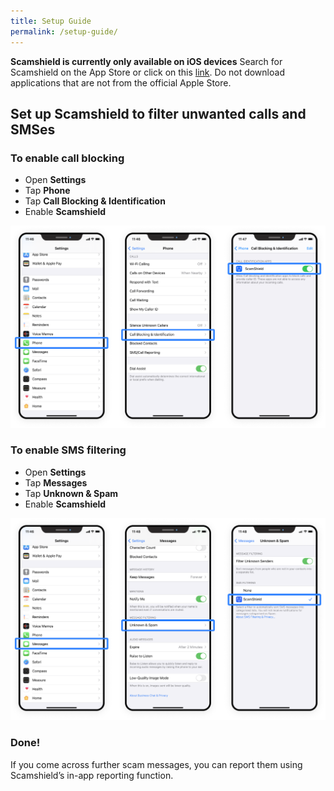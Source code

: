 ```yaml
---
title: Setup Guide
permalink: /setup-guide/
---
```

**Scamshield is currently only available on iOS devices**
Search for Scamshield on the App Store or click on this [link](https://apps.apple.com/sg/app/scamshield/id1497144087). Do not download applications that are not from the official Apple Store.

## Set up Scamshield to filter unwanted calls and SMSes

### To enable call blocking
*  Open **Settings**
*  Tap **Phone**
*  Tap **Call Blocking & Identification**
*  Enable **Scamshield**

![](/images/setup-guide1.png)


### To enable SMS filtering
* Open **Settings**
* Tap **Messages**
* Tap **Unknown & Spam**
* Enable **Scamshield**

![](/images/setup-guide2.png)

### Done!
If you come across further scam messages, you can report them using Scamshield’s in-app reporting function.
